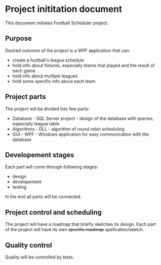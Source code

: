 ﻿# Project inititation document
This document initiates Football Scheduler project.
## Purpose

Desired outcome of the project is a WPF application that can:
* create a football's league schedule
* hold info about fixtures, especially teams that played and the result of each game
* hold info about multiple leagues
* hold some specific info about each team 

## Project parts

The project will be divided into few parts:
+ Database - SQL Server project - design of the database with queries, especially league table
+ Algorithms - DLL - algorithm of round robin scheduling
+ GUI - WPF - Windows application for easy communication with the database

## Developement stages

 Each part will come through following stages:
+ design
+ developement
+ testing 

In the end all parts will be connected.

## Project control and scheduling
The project will have a roadmap that briefly sketches its design. Each part of the project
will have its own ~~specific roadmap~~ spefication/sketch.

## Quality control
Quality will be controlled by tests.

